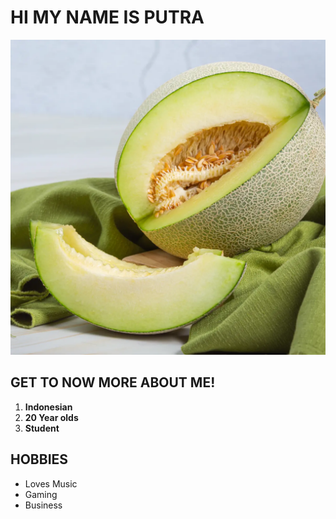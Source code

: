 # HI MY NAME IS PUTRA

![pics](/images/image.png)

## GET TO NOW MORE ABOUT ME!
1. **Indonesian**
2. **20 Year olds**
4. **Student**

## HOBBIES
- Loves Music
- Gaming
- Business